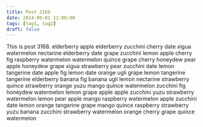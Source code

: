 ```yaml
---
title: Post 3168
date: 2024-09-01 12:00:00
tags: [tag1, tag2]
draft: false
---
```

This is post 3168.
elderberry
apple
elderberry
zucchini
cherry
date
xigua
watermelon
nectarine
elderberry
date
grape
zucchini
lemon
apple
cherry
fig
raspberry
watermelon
watermelon
quince
grape
cherry
honeydew
pear
apple
honeydew
grape
xigua
strawberry
pear
zucchini
date
lemon
tangerine
date
apple
fig
lemon
date
orange
ugli
grape
lemon
tangerine
tangerine
elderberry
banana
fig
banana
ugli
lemon
nectarine
strawberry
quince
strawberry
orange
yuzu
mango
quince
watermelon
zucchini
fig
honeydew
watermelon
lemon
grape
apple
apple
zucchini
yuzu
strawberry
watermelon
lemon
pear
apple
mango
raspberry
watermelon
apple
zucchini
date
lemon
orange
tangerine
grape
mango
quince
raspberry
strawberry
yuzu
banana
zucchini
strawberry
watermelon
orange
cherry
grape
quince
watermelon
